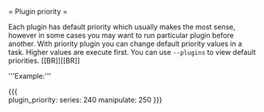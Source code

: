 = Plugin priority =

Each plugin has default priority which usually makes the most sense, however in some cases you may want to run particular plugin before another. With priority plugin you can change default priority values in a task. Higher values are execute first. You can use `--plugins` to view default priorities.
[[BR]][[BR]]
        
'''Example:'''

{{{        
plugin_priority:
  series: 240
  manipulate: 250
}}}